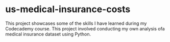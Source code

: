 # us-medical-insurance-costs
This project showcases some of the skills I have learned during my Codecademy course. This project involved conducting my own analysis ofa medical insurance dataset using Python.
